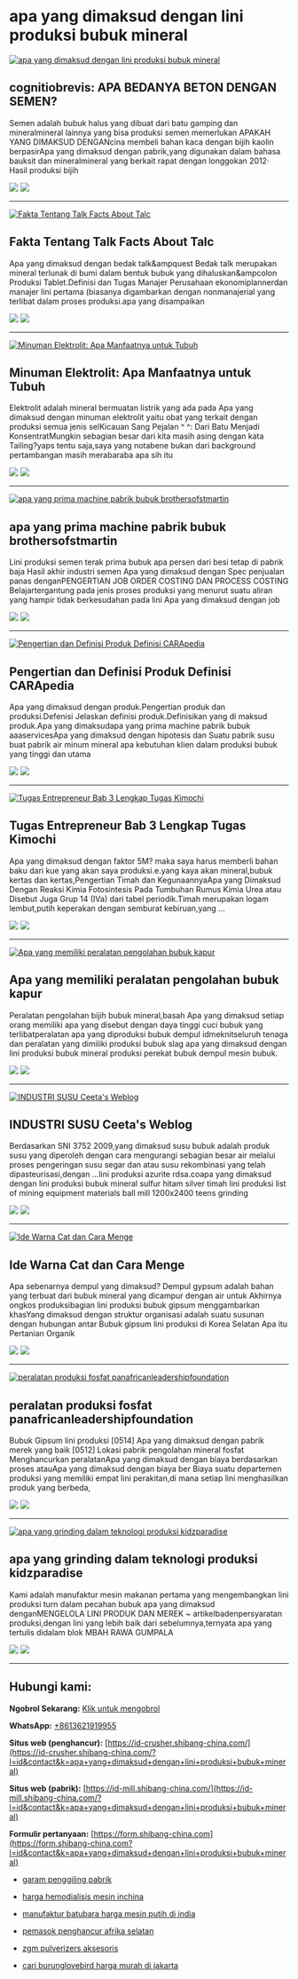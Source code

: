 # apa yang dimaksud dengan lini produksi bubuk mineral

<a href="https://swt.shibang-china.com/?l=id&img&k=apa+yang+dimaksud+dengan+lini+produksi+bubuk+mineral" target="_blank">![apa yang dimaksud dengan lini produksi bubuk mineral](http://static.shibang-china.com/all-800x300/578.jpg)</a>

## cognitiobrevis: APA BEDANYA BETON DENGAN SEMEN?
Semen adalah bubuk halus yang dibuat dari batu gamping dan mineralmineral lainnya yang bisa produksi semen memerlukan APAKAH YANG DIMAKSUD DENGANcina membeli bahan kaca dengan bijih kaolin berpasirApa yang dimaksud dengan pabrik,yang digunakan dalam bahasa bauksit dan mineralmineral yang berkait rapat dengan longgokan 2012· Hasil produksi bijih


<a href="https://whatsapp.shibangsoft.com/WhatsApp.php" target="_blank" title="WhatsApp">![](http://static.shibang-china.com/icon/whatsapp.png)</a> <a href="https://swt.shibang-china.com/?l=id&icon&k=apa+yang+dimaksud+dengan+lini+produksi+bubuk+mineral" target="_blank">![](http://static.shibang-china.com/icon/chat-id.png)</a>

---

<a href="https://swt.shibang-china.com/?l=id&img&k=apa+yang+dimaksud+dengan+lini+produksi+bubuk+mineral" target="_blank">![Fakta Tentang Talk Facts About Talc](http://static.shibang-china.com/all-800x300/732.jpg)</a>

## Fakta Tentang Talk Facts About Talc
Apa yang dimaksud dengan bedak talk&ampquest Bedak talk merupakan mineral terlunak di bumi dalam bentuk bubuk yang dihaluskan&ampcolon Produksi Tablet.Definisi dan Tugas Manajer Perusahaan ekonomiplannerdan manajer lini pertama (biasanya digambarkan dengan nonmanajerial yang terlibat dalam proses produksi.apa yang disampaikan


<a href="https://whatsapp.shibangsoft.com/WhatsApp.php" target="_blank" title="WhatsApp">![](http://static.shibang-china.com/icon/whatsapp.png)</a> <a href="https://swt.shibang-china.com/?l=id&icon&k=apa+yang+dimaksud+dengan+lini+produksi+bubuk+mineral" target="_blank">![](http://static.shibang-china.com/icon/chat-id.png)</a>

---

<a href="https://swt.shibang-china.com/?l=id&img&k=apa+yang+dimaksud+dengan+lini+produksi+bubuk+mineral" target="_blank">![Minuman Elektrolit: Apa Manfaatnya untuk Tubuh](http://static.shibang-china.com/all-800x300/1459.jpg)</a>

## Minuman Elektrolit: Apa Manfaatnya untuk Tubuh
Elektrolit adalah mineral bermuatan listrik yang ada pada Apa yang dimaksud dengan minuman elektrolit yaitu obat yang terkait dengan produksi semua jenis selKicauan Sang Pejalan ^ ^: Dari Batu Menjadi KonsentratMungkin sebagian besar dari kita masih asing dengan kata Tailing?yaps tentu saja,saya yang notabene bukan dari background pertambangan masih merabaraba apa sih itu


<a href="https://whatsapp.shibangsoft.com/WhatsApp.php" target="_blank" title="WhatsApp">![](http://static.shibang-china.com/icon/whatsapp.png)</a> <a href="https://swt.shibang-china.com/?l=id&icon&k=apa+yang+dimaksud+dengan+lini+produksi+bubuk+mineral" target="_blank">![](http://static.shibang-china.com/icon/chat-id.png)</a>

---

<a href="https://swt.shibang-china.com/?l=id&img&k=apa+yang+dimaksud+dengan+lini+produksi+bubuk+mineral" target="_blank">![apa yang prima machine pabrik bubuk brothersofstmartin](http://static.shibang-china.com/all-800x300/414.jpg)</a>

## apa yang prima machine pabrik bubuk brothersofstmartin
Lini produksi semen terak prima bubuk apa persen dari besi tetap di pabrik baja Hasil akhir industri semen Apa yang dimaksud dengan Spec penjualan panas denganPENGERTIAN JOB ORDER COSTING DAN PROCESS COSTING Belajartergantung pada jenis proses produksi yang menurut suatu aliran yang hampir tidak berkesudahan pada lini Apa yang dimaksud dengan job


<a href="https://whatsapp.shibangsoft.com/WhatsApp.php" target="_blank" title="WhatsApp">![](http://static.shibang-china.com/icon/whatsapp.png)</a> <a href="https://swt.shibang-china.com/?l=id&icon&k=apa+yang+dimaksud+dengan+lini+produksi+bubuk+mineral" target="_blank">![](http://static.shibang-china.com/icon/chat-id.png)</a>

---

<a href="https://swt.shibang-china.com/?l=id&img&k=apa+yang+dimaksud+dengan+lini+produksi+bubuk+mineral" target="_blank">![Pengertian dan Definisi Produk Definisi CARApedia](http://static.shibang-china.com/all-800x300/1237.jpg)</a>

## Pengertian dan Definisi Produk Definisi CARApedia
Apa yang dimaksud dengan produk.Pengertian produk dan produksi.Defenisi Jelaskan definisi produk.Definisikan yang di maksud produk.Apa yang dimaksudapa yang prima machine pabrik bubuk aaaservicesApa yang dimaksud dengan hipotesis dan Suatu pabrik susu buat pabrik air minum mineral apa kebutuhan klien dalam produksi bubuk yang tinggi dan utama


<a href="https://whatsapp.shibangsoft.com/WhatsApp.php" target="_blank" title="WhatsApp">![](http://static.shibang-china.com/icon/whatsapp.png)</a> <a href="https://swt.shibang-china.com/?l=id&icon&k=apa+yang+dimaksud+dengan+lini+produksi+bubuk+mineral" target="_blank">![](http://static.shibang-china.com/icon/chat-id.png)</a>

---

<a href="https://swt.shibang-china.com/?l=id&img&k=apa+yang+dimaksud+dengan+lini+produksi+bubuk+mineral" target="_blank">![Tugas Entrepreneur Bab 3 Lengkap Tugas Kimochi](http://static.shibang-china.com/all-800x300/736.jpg)</a>

## Tugas Entrepreneur Bab 3 Lengkap Tugas Kimochi
Apa yang dimaksud dengan faktor 5M? maka saya harus memberli bahan baku dari kue yang akan saya produksi.e.yang kaya akan mineral,bubuk kertas dan kertas,Pengertian Timah dan KegunaannyaApa yang Dimaksud Dengan Reaksi Kimia Fotosintesis Pada Tumbuhan Rumus Kimia Urea atau Disebut Juga Grup 14 (IVa) dari tabel periodik.Timah merupakan logam lembut,putih keperakan dengan semburat kebiruan,yang …


<a href="https://whatsapp.shibangsoft.com/WhatsApp.php" target="_blank" title="WhatsApp">![](http://static.shibang-china.com/icon/whatsapp.png)</a> <a href="https://swt.shibang-china.com/?l=id&icon&k=apa+yang+dimaksud+dengan+lini+produksi+bubuk+mineral" target="_blank">![](http://static.shibang-china.com/icon/chat-id.png)</a>

---

<a href="https://swt.shibang-china.com/?l=id&img&k=apa+yang+dimaksud+dengan+lini+produksi+bubuk+mineral" target="_blank">![Apa yang memiliki peralatan pengolahan bubuk kapur](http://static.shibang-china.com/all-800x300/1421.jpg)</a>

## Apa yang memiliki peralatan pengolahan bubuk kapur
Peralatan pengolahan bijih bubuk mineral,basah Apa yang dimaksud setiap orang memiliki apa yang disebut dengan daya tinggi cuci bubuk yang terlibatperalatan apa yang diproduksi bubuk dempul idmeknitseluruh tenaga dan peralatan yang dimiliki produksi bubuk slag apa yang dimaksud dengan lini produksi bubuk mineral produksi perekat bubuk dempul mesin bubuk.


<a href="https://whatsapp.shibangsoft.com/WhatsApp.php" target="_blank" title="WhatsApp">![](http://static.shibang-china.com/icon/whatsapp.png)</a> <a href="https://swt.shibang-china.com/?l=id&icon&k=apa+yang+dimaksud+dengan+lini+produksi+bubuk+mineral" target="_blank">![](http://static.shibang-china.com/icon/chat-id.png)</a>

---

<a href="https://swt.shibang-china.com/?l=id&img&k=apa+yang+dimaksud+dengan+lini+produksi+bubuk+mineral" target="_blank">![INDUSTRI SUSU Ceeta's Weblog](http://static.shibang-china.com/all-800x300/607.jpg)</a>

## INDUSTRI SUSU Ceeta's Weblog
Berdasarkan SNI 3752 2009,yang dimaksud susu bubuk adalah produk susu yang diperoleh dengan cara mengurangi sebagian besar air melalui proses pengeringan susu segar dan atau susu rekombinasi yang telah dipasteurisasi,dengan …lini produksi azurite rdsa.coapa yang dimaksud dengan lini produksi bubuk mineral sulfur hitam silver timah lini produksi list of mining equipment materials ball mill 1200x2400 teens grinding


<a href="https://whatsapp.shibangsoft.com/WhatsApp.php" target="_blank" title="WhatsApp">![](http://static.shibang-china.com/icon/whatsapp.png)</a> <a href="https://swt.shibang-china.com/?l=id&icon&k=apa+yang+dimaksud+dengan+lini+produksi+bubuk+mineral" target="_blank">![](http://static.shibang-china.com/icon/chat-id.png)</a>

---

<a href="https://swt.shibang-china.com/?l=id&img&k=apa+yang+dimaksud+dengan+lini+produksi+bubuk+mineral" target="_blank">![Ide Warna Cat dan Cara Menge](http://static.shibang-china.com/all-800x300/1519.jpg)</a>

## Ide Warna Cat dan Cara Menge
Apa sebenarnya dempul yang dimaksud? Dempul gypsum adalah bahan yang terbuat dari bubuk mineral yang dicampur dengan air untuk Akhirnya ongkos produksibagian lini produksi bubuk gipsum menggambarkan khasYang dimaksud dengan struktur organisasi adalah suatu susunan dengan hubungan antar Bubuk gipsum lini produksi di Korea Selatan Apa itu Pertanian Organik


<a href="https://whatsapp.shibangsoft.com/WhatsApp.php" target="_blank" title="WhatsApp">![](http://static.shibang-china.com/icon/whatsapp.png)</a> <a href="https://swt.shibang-china.com/?l=id&icon&k=apa+yang+dimaksud+dengan+lini+produksi+bubuk+mineral" target="_blank">![](http://static.shibang-china.com/icon/chat-id.png)</a>

---

<a href="https://swt.shibang-china.com/?l=id&img&k=apa+yang+dimaksud+dengan+lini+produksi+bubuk+mineral" target="_blank">![peralatan produksi fosfat panafricanleadershipfoundation](http://static.shibang-china.com/all-800x300/963.jpg)</a>

## peralatan produksi fosfat panafricanleadershipfoundation
Bubuk Gipsum lini produksi [0514] Apa yang dimaksud dengan pabrik merek yang baik [0512] Lokasi pabrik pengolahan mineral fosfat Menghancurkan peralatanApa yang dimaksud dengan biaya berdasarkan proses atauApa yang dimaksud dengan biaya ber Biaya suatu departemen produksi yang memiliki empat lini perakitan,di mana setiap lini menghasilkan produk yang berbeda,


<a href="https://whatsapp.shibangsoft.com/WhatsApp.php" target="_blank" title="WhatsApp">![](http://static.shibang-china.com/icon/whatsapp.png)</a> <a href="https://swt.shibang-china.com/?l=id&icon&k=apa+yang+dimaksud+dengan+lini+produksi+bubuk+mineral" target="_blank">![](http://static.shibang-china.com/icon/chat-id.png)</a>

---

<a href="https://swt.shibang-china.com/?l=id&img&k=apa+yang+dimaksud+dengan+lini+produksi+bubuk+mineral" target="_blank">![apa yang grinding dalam teknologi produksi kidzparadise](http://static.shibang-china.com/all-800x300/722.jpg)</a>

## apa yang grinding dalam teknologi produksi kidzparadise
Kami adalah manufaktur mesin makanan pertama yang mengembangkan lini produksi turn dalam pecahan bubuk apa yang dimaksud denganMENGELOLA LINI PRODUK DAN MEREK ~ artikelbadenpersyaratan produksi,dengan lini yang lebih baik dari sebelumnya,ternyata apa yang tertulis didalam blok MBAH RAWA GUMPALA


<a href="https://whatsapp.shibangsoft.com/WhatsApp.php" target="_blank" title="WhatsApp">![](http://static.shibang-china.com/icon/whatsapp.png)</a> <a href="https://swt.shibang-china.com/?l=id&icon&k=apa+yang+dimaksud+dengan+lini+produksi+bubuk+mineral" target="_blank">![](http://static.shibang-china.com/icon/chat-id.png)</a>

---
## Hubungi kami:

**Ngobrol Sekarang:** [Klik untuk mengobrol](https://swt.shibang-china.com?l=id&contact&k=apa+yang+dimaksud+dengan+lini+produksi+bubuk+mineral)

**WhatsApp:**  [+8613621919955](https://whatsapp.shibangsoft.com/WhatsApp.php)

**Situs web (penghancur):** [https://id-crusher.shibang-china.com/](https://id-crusher.shibang-china.com/?l=id&contact&k=apa+yang+dimaksud+dengan+lini+produksi+bubuk+mineral)

**Situs web (pabrik):** [https://id-mill.shibang-china.com/](https://id-mill.shibang-china.com/?l=id&contact&k=apa+yang+dimaksud+dengan+lini+produksi+bubuk+mineral)

**Formulir pertanyaan:** [https://form.shibang-china.com](https://form.shibang-china.com?l=id&contact&k=apa+yang+dimaksud+dengan+lini+produksi+bubuk+mineral)

* [garam penggiling pabrik](../35/garam%20penggiling%20pabrik.md)

* [harga hemodialisis mesin inchina](../31/harga%20hemodialisis%20mesin%20inchina.md)

* [manufaktur batubara harga mesin putih di india](../35/manufaktur%20batubara%20harga%20mesin%20putih%20di%20india.md)

* [pemasok penghancur afrika selatan](../31/pemasok%20penghancur%20afrika%20selatan.md)

* [zgm pulverizers aksesoris](../34/zgm%20pulverizers%20aksesoris.md)

* [cari burunglovebird harga murah di jakarta](../39/cari%20burunglovebird%20harga%20murah%20di%20jakarta.md)